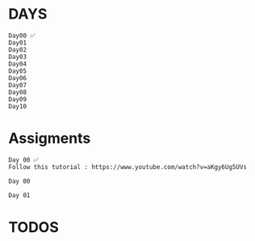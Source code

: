# DAYS
    Day00 ✅
    Day01
    Day02
    Day03
    Day04
    Day05
    Day06
    Day07
    Day08
    Day09
    Day10

# Assigments
    Day 00 ✅
    Follow this tutorial : https://www.youtube.com/watch?v=aKgy6Ug5UVs

    Day 00

    Day 01

# TODOS
    